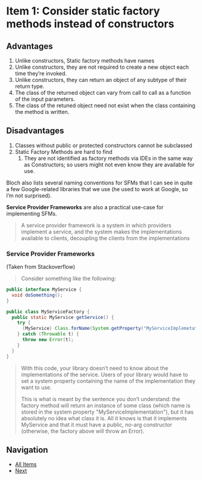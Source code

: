 # Item 1: Consider static factory methods instead of constructors

## Advantages

1. Unlike constructors, Static factory methods have names
2. Unlike constructors, they are not required to create a new object each time they’re invoked.
3. Unlike constructors, they can return an object of any subtype of their return type.
4. The class of the returned object can vary from call to call as a function of the input parameters.
5. The class of the retuned object need not exist when the class containing the method is written.

## Disadvantages

1. Classes without public or protected constructors cannot be subclassed
2. Static Factory Methods are hard to find
   1. They are not identified as factory methods via IDEs in the same way as Constructors; so users might not even know they are available for use.

Bloch also lists several naming conventions for SFMs that I can see in quite a few Google-related libraries that we use (he used to work at Google, so I’m not surprised).

**Service Provider Frameworks** are also a practical use-case for implementing SFMs.

> A service provider framework is a system in which providers implement a service, and the system makes the implementations available to clients, decoupling the clients from the implementations

### Service Provider Frameworks

(Taken from Stackoverflow)

> Consider something like the following:

```java
public interface MyService {
  void doSomething();
}

public class MyServiceFactory {
  public static MyService getService() {
    try {
      (MyService) Class.forName(System.getProperty("MyServiceImplemetation")).newInstance();
    } catch (Throwable t) {
      throw new Error(t);
    }
  }
}
```

> With this code, your library doesn’t need to know about the implementations of the service. Users of your library would have to set a system property containing the name of the implementation they want to use.
>
> This is what is meant by the sentence you don’t understand: the factory method will return an instance of some class (which name is stored in the system property "MyServiceImplementation"), but it has absolutely no idea what class it is. All it knows is that it implements MyService and that it must have a public, no-arg constructor (otherwise, the factory above will throw an Error).

## Navigation

- [All Items](../README.md#items)
- [Next](item-02.md)
